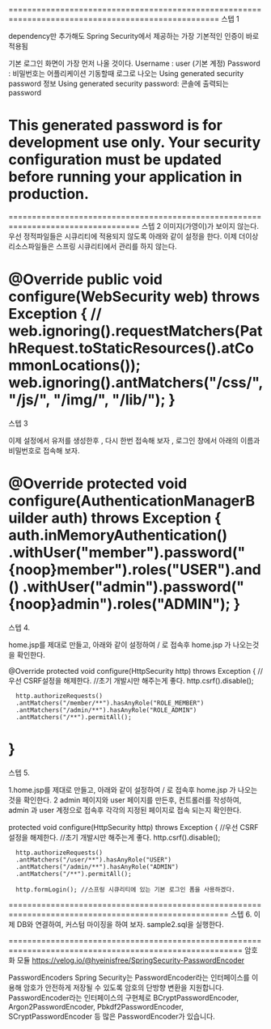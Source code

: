 ===================================================================================================
스텝 1

dependency만 추가해도 Spring Security에서 제공하는 가장 기본적인 인증이 바로 적용됨

기본 로그인 화면이 가장 먼저 나올 것이다.
Username : user (기본 계정)
Password : 비밀번호는 어플리케이션 기동할때 로그로 나오는 Using generated security password 정보 
Using generated security password: 콘솔에 출력되는 password

This generated password is for development use only. Your security configuration must be updated before running your application in production.
==================================================================================

==================================================================================
스텝 2
   이미지(가영이)가 보이지 않는다.
   우선 정적파일들은 시큐리티에 적용되지 않도록 아래와 같이 설정을 한다.
   이제 더이상 리소스파일들은 스프링 시큐리티에서 관리를 하지 않는다.   

   @Override
   public void configure(WebSecurity web) throws Exception {
      // web.ignoring().requestMatchers(PathRequest.toStaticResources().atCommonLocations());
      web.ignoring().antMatchers("/css/**", "/js/**", "/img/**", "/lib/**");
   }
=====================================================================================================


스텝 3

이제 설정에서 유저를 생성한후 , 다시 한번 접속해 보자 , 로그인 창에서 아래의 이름과 비밀번호로 접속해 보자.

   @Override
   protected void configure(AuthenticationManagerBuilder auth) throws Exception {
       auth.inMemoryAuthentication()
               .withUser("member").password("{noop}member").roles("USER").and()
               .withUser("admin").password("{noop}admin").roles("ADMIN");
   }
================================================================

스텝 4.

home.jsp를 제대로 만들고, 아래와 같이 설정하여 / 로 접속후 home.jsp 가 나오는것을 확인한다.

   @Override
   protected void configure(HttpSecurity http) throws Exception {
      //우선 CSRF설정을 해제한다.
      //초기 개발시만 해주는게 좋다.
      http.csrf().disable();
      
      http.authorizeRequests()
      .antMatchers("/member/**").hasAnyRole("ROLE_MEMBER") 
      .antMatchers("/admin/**").hasAnyRole("ROLE_ADMIN")
      .antMatchers("/**").permitAll();      
   }
================================================================================================
스텝 5.

1.home.jsp를 제대로 만들고, 아래와 같이 설정하여 / 로 접속후 home.jsp 가 나오는것을 확인한다.
2 admin 페이지와 user 페이지를 만든후, 컨트롤러를 작성하여, admin 과 user 계정으로 접속후 각각의 지정된 페이지로 접속 되는지 확인한다.

   protected void configure(HttpSecurity http) throws Exception {
      //우선 CSRF설정을 해제한다.
      //초기 개발시만 해주는게 좋다.
      http.csrf().disable();
      
      http.authorizeRequests()
      .antMatchers("/user/**").hasAnyRole("USER") 
      .antMatchers("/admin/**").hasAnyRole("ADMIN")
      .antMatchers("/**").permitAll();
      
      http.formLogin(); //스프링 시큐리티에 있는 기본 로그인 폼을 사용하겠다.
      
=====================================================================================================
스텝 6. 이제 DB와 연결하여, 커스텀 마이징을 하여 보자.
sample2.sql을 실행한다.

========================================================================================================
암호화 모듈
https://velog.io/@hyeinisfree/SpringSecurity-PasswordEncoder

PasswordEncoders
Spring Security는 PasswordEncoder라는 인터페이스를 이용해 암호가 안전하게 저장될 수 있도록 암호의 단방향 변환을 지원합니다. 
PasswordEncoder라는 인터페이스의 구현체로
 BCryptPasswordEncoder, Argon2PasswordEncoder, Pbkdf2PasswordEncoder, SCryptPasswordEncoder 
 등 많은 PasswordEncoder가 있습니다.

